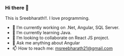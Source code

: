 ### Hi there 👋


This is Sreebharath!!. I love programming.

- 🔭 I’m currently working on .Net, Angular, SQL Server.
- 🌱 I’m currently learning Java.
- 👯 I’m looking to collaborate on React JS project.
- 💬 Ask me anything about Angular
- 📫 How to reach me: msreebharath21@gmail.com
